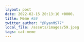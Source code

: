 ```yaml
---
layout: post
date: 2022-02-15 20:13:10 +0000.
title: Meme #59
twitter_author: "@RyanMS77"
local_file: /assets/images/59.jpeg
tags: cat-meme
---
```

